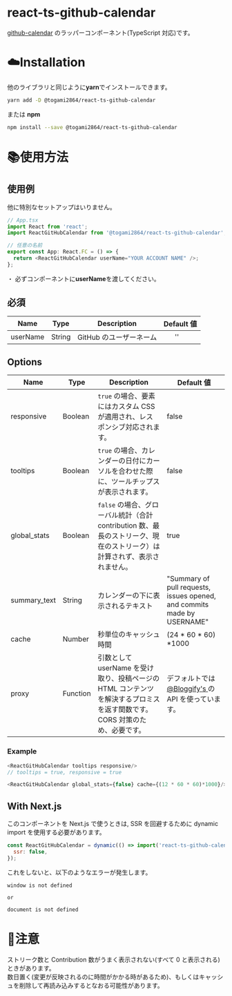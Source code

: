 # react-ts-github-calendar

[github-calendar](https://github.com/IonicaBizau/github-calendar) のラッパーコンポーネント(TypeScript 対応)です。

# :cloud:Installation

他のライブラリと同じように**yarn**でインストールできます。

```sh
yarn add -D @togami2864/react-ts-github-calendar
```

または **npm**

```sh
npm install --save @togami2864/react-ts-github-calendar
```

# :books:使用方法

## 使用例

他に特別なセットアップはいりません。

```js
// App.tsx
import React from 'react';
import ReactGitHubCalendar from '@togami2864/react-ts-github-calendar';

// 任意の名前
export const App: React.FC = () => {
  return <ReactGitHubCalendar userName="YOUR ACCOUNT NAME" />;
};
```

・ 必ずコンポーネントに**userName**を渡してください。

## 必須

| Name     | Type   | Description             | Default 値                             |
| -------- | ------ | ----------------------- | -------------------------------------- |
| userName | String | GitHub のユーザーネーム | &nbsp;&nbsp;&nbsp;&nbsp;&nbsp;&nbsp;'' |

## Options

| Name         | Type     | Description                                                                                                               | Default 値                                                                        |
| ------------ | -------- | ------------------------------------------------------------------------------------------------------------------------- | --------------------------------------------------------------------------------- |
| responsive   | Boolean  | `true` の場合、要素にはカスタム CSS が適用され、レスポンシブ対応されます。                                                | false                                                                             |
| tooltips     | Boolean  | `true` の場合、カレンダーの日付にカーソルを合わせた際に、ツールチップスが表示されます。                                   | false                                                                             |
| global_stats | Boolean  | `false` の場合、グローバル統計（合計 contribution 数、最長のストリーク、現在のストリーク）は計算されず、表示されません。  | true                                                                              |
| summary_text | String   | カレンダーの下に表示されるテキスト                                                                                        | "Summary of pull requests, issues opened, and commits made by USERNAME"           |
| cache        | Number   | 秒単位のキャッシュ時間                                                                                                    | (24 \* 60 \* 60) \*1000                                                           |
| proxy        | Function | 引数として userName を受け取り、投稿ページの HTML コンテンツを解決するプロミスを返す関数です。CORS 対策のため、必要です。 | デフォルトでは [@Bloggify's ](https://github.com/Bloggify)の API を使っています。 |

### Example

```js
<ReactGitHubCalendar tooltips responsive/>
// tooltips = true, responsive = true

<ReactGitHubCalendar global_stats={false} cache={(12 * 60 * 60)*1000}/>
```

## With Next.js

このコンポーネントを Next.js で使うときは, SSR を回避するために dynamic import を使用する必要があります。

```js
const ReactGitHubCalendar = dynamic(() => import('react-ts-github-calendar'), {
  ssr: false,
});
```

これをしないと、以下のようなエラーが発生します。

```
window is not defined

or

document is not defined
```

# :rotating_light:注意

ストリーク数と Contribution 数がうまく表示されない(すべて 0 と表示される)ときがあります。<br/>
数日置く(変更が反映されるのに時間がかかる時があるため)、もしくはキャッシュを削除して再読み込みするとなおる可能性があります。
